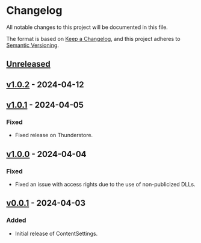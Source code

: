 # Changelog

All notable changes to this project will be documented in this file.

The format is based on [Keep a Changelog](https://keepachangelog.com/en/1.1.0/),
and this project adheres to [Semantic Versioning](https://semver.org/spec/v2.0.0.html).

## [Unreleased](https://github.com/Commander-Cat101/ContentSettings/compare/v1.0.2...HEAD)

## [v1.0.2](https://github.com/Commander-Cat101/ContentSettings/compare/v1.0.1...v1.0.2) - 2024-04-12

## [v1.0.1](https://github.com/Commander-Cat101/ContentSettings/compare/v1.0.0...v1.0.1) - 2024-04-05

### Fixed

- Fixed release on Thunderstore.

## [v1.0.0](https://github.com/Commander-Cat101/ContentSettings/compare/v0.0.1...v1.0.0) - 2024-04-04

### Fixed

- Fixed an issue with access rights due to the use of non-publicized DLLs.

## [v0.0.1](https://github.com/Commander-Cat101/ContentSettings/releases/tag/v0.0.1) - 2024-04-03

### Added

- Initial release of ContentSettings.

